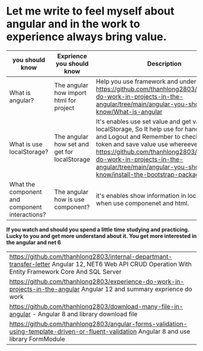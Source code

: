 


# Let me write to feel myself about angular and in the work to experience always bring value. 
|  you should know | Exprience you should know  | Description |
|--|--|--|
|  What is angular? | The angular how import html for project| Help you use framework and understand struct https://github.com/thanhlong2803/experience-do-work-in-projects-in-the-angular/tree/main/angular-you-should-know/What-is-angular|
|  What is use localStorage? | The angular how set and get for localStorage   |It's enables use set value and get value for localStorage, So It help use for handel Login and Logout and Remember to check validate token and save value use whereever. https://github.com/thanhlong2803/experience-do-work-in-projects-in-the-angular/tree/main/angular-you-should-know/install-the-bootstrap-package|
|What the component and component interactions?|The angular how is use component? | it's enables show information in  localStorage when use componenet and html.  

**If you watch and should you spend a little time studying and practicing. Lucky to you and get more understand about it. You get more interested in the angular and net 6**



|  |
|--|
|https://github.com/thanhlong2803/internal-departmant-transfer-letter  Angular 12, NET6 Web API CRUD Operation With Entity Framework Core And SQL Server   |
|https://github.com/thanhlong2803/experience-do-work-in-projects-in-the-angular Angular 12 and summary exprience do work|
|https://github.com/thanhlong2803/download-many-file-in-angular -  Angular 8 and library download file  |
|https://github.com/thanhlong2803/angular-forms-validation-using-template-driven-or-fluent-validation  Angular 8 and use library FormModule|
